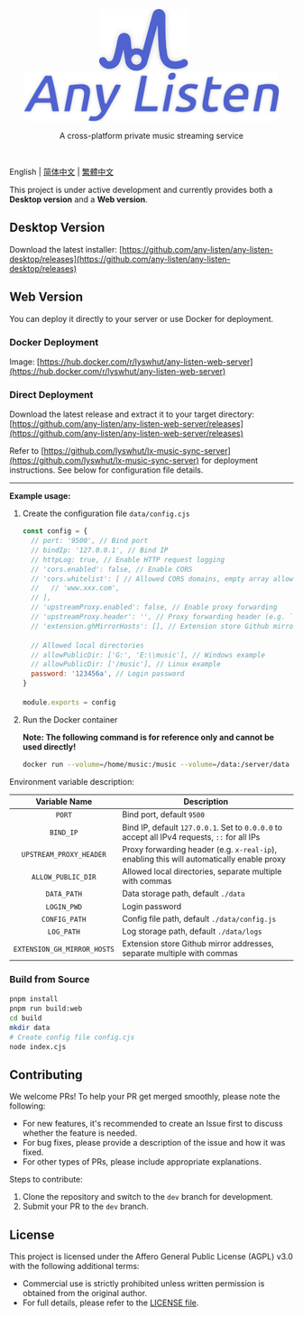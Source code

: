 
<p align="center"><a href="https://github.com/any-listen/any-listen"><img height="110" src="./docs/images/header-logo.svg" alt="any-listen logo"></a>&nbsp;&nbsp;&nbsp;&nbsp;&nbsp;&nbsp;&nbsp;<a href="https://github.com/any-listen/any-listen"><img height="86" src="./docs/images/header-name.svg" alt="any-listen name"></a></p>

<p align="center">A cross-platform private music streaming service</p>

<br />

English | [简体中文](./docs/README_zh.md) | [繁體中文](./docs/README_zh-tw.md)

This project is under active development and currently provides both a **Desktop version** and a **Web version**.

## Desktop Version

Download the latest installer: [https://github.com/any-listen/any-listen-desktop/releases](https://github.com/any-listen/any-listen-desktop/releases)

## Web Version

You can deploy it directly to your server or use Docker for deployment.

### Docker Deployment

Image: [https://hub.docker.com/r/lyswhut/any-listen-web-server](https://hub.docker.com/r/lyswhut/any-listen-web-server)

### Direct Deployment

Download the latest release and extract it to your target directory: [https://github.com/any-listen/any-listen-web-server/releases](https://github.com/any-listen/any-listen-web-server/releases)

Refer to [https://github.com/lyswhut/lx-music-sync-server](https://github.com/lyswhut/lx-music-sync-server) for deployment instructions. See below for configuration file details.

---

**Example usage:**

1. Create the configuration file `data/config.cjs`

    ```js
    const config = {
      // port: '9500', // Bind port
      // bindIp: '127.0.0.1', // Bind IP
      // httpLog: true, // Enable HTTP request logging
      // 'cors.enabled': false, // Enable CORS
      // 'cors.whitelist': [ // Allowed CORS domains, empty array allows all
      //   // 'www.xxx.com',
      // ],
      // 'upstreamProxy.enabled': false, // Enable proxy forwarding
      // 'upstreamProxy.header': '', // Proxy forwarding header (e.g. `x-real-ip`)
      // 'extension.ghMirrorHosts': [], // Extension store Github mirror addresses

      // Allowed local directories
      // allowPublicDir: ['G:', 'E:\\music'], // Windows example
      // allowPublicDir: ['/music'], // Linux example
      password: '123456a', // Login password
    }

    module.exports = config
    ```

2. Run the Docker container

    **Note: The following command is for reference only and cannot be used directly!**

    ```bash
    docker run --volume=/home/music:/music --volume=/data:/server/data -p 8080:9500 -d test:latest
    ```

Environment variable description:

|        Variable Name        | Description                                                                                  |
| :-------------------------: | -------------------------------------------------------------------------------------------- |
|           `PORT`            | Bind port, default `9500`                                                                    |
|          `BIND_IP`          | Bind IP, default `127.0.0.1`. Set to `0.0.0.0` to accept all IPv4 requests, `::` for all IPs |
|   `UPSTREAM_PROXY_HEADER`   | Proxy forwarding header (e.g. `x-real-ip`), enabling this will automatically enable proxy    |
|     `ALLOW_PUBLIC_DIR`      | Allowed local directories, separate multiple with commas                                     |
|         `DATA_PATH`         | Data storage path, default `./data`                                                          |
|         `LOGIN_PWD`         | Login password                                                                               |
|        `CONFIG_PATH`        | Config file path, default `./data/config.js`                                                 |
|         `LOG_PATH`          | Log storage path, default `./data/logs`                                                      |
| `EXTENSION_GH_MIRROR_HOSTS` | Extension store Github mirror addresses, separate multiple with commas                       |

### Build from Source

```bash
pnpm install
pnpm run build:web
cd build
mkdir data
# Create config file config.cjs
node index.cjs
```

## Contributing

We welcome PRs! To help your PR get merged smoothly, please note the following:

- For new features, it's recommended to create an Issue first to discuss whether the feature is needed.
- For bug fixes, please provide a description of the issue and how it was fixed.
- For other types of PRs, please include appropriate explanations.

Steps to contribute:

1. Clone the repository and switch to the `dev` branch for development.
2. Submit your PR to the `dev` branch.

## License

This project is licensed under the Affero General Public License (AGPL) v3.0 with the following additional terms:

- Commercial use is strictly prohibited unless written permission is obtained from the original author.
- For full details, please refer to the [LICENSE file](LICENSE).

